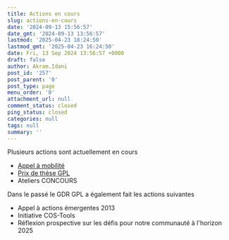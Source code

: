 ```yaml
---
title: Actions en cours
slug: actions-en-cours
date: '2024-09-13 15:56:57'
date_gmt: '2024-09-13 13:56:57'
lastmod: '2025-04-23 18:24:50'
lastmod_gmt: '2025-04-23 16:24:50'
date: Fri, 13 Sep 2024 13:56:57 +0000
draft: false
author: Akram.Idani
post_id: '257'
post_parent: '0'
post_type: page
menu_order: '0'
attachment_url: null
comment_status: closed
ping_status: closed
categories: null
tags: null
summary: ''
---
```


Plusieurs actions sont actuellement en cours

  * [Appel à mobilité](https://gdr-gpl.cnrs.fr/?page_id=415)
  * [Prix de thèse GPL](https://gdr-gpl.cnrs.fr/?page_id=376)
  * Ateliers CONCOURS



Dans le passé le GDR GPL a également fait les actions suivantes

  * Appel à actions émergentes 2013
  * Initiative COS-Tools
  * Réflexion prospective sur les défis pour notre communauté à l'horizon 2025


